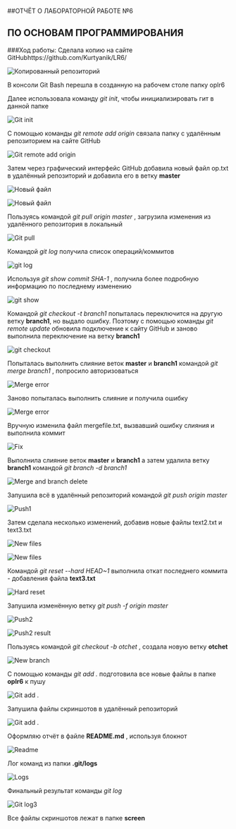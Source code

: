 ﻿##ОТЧЁТ О ЛАБОРАТОРНОЙ РАБОТЕ №6 
## ПО ОСНОВАМ ПРОГРАММИРОВАНИЯ



###Ход работы:
Cделала копию на сайте GitHubhttps://github.com/Kurtyanik/LR6/

![Копированный репозиторий](screen/2.png)

В консоли Git Bash перешла в созданную на рабочем столе папку oplr6

Далее использовала команду _git init_, чтобы инициализировать гит в данной папке

![Git init](screen/5.png)

С помощью команды _git remote add origin_ связала папку с удалённым репозиторием на сайте GitHub

![Git remote add origin](screen/6.png)

Затем через графический интерфейс GitHub добавила новый файл op.txt в удалённый репозиторий и добавила его в ветку __master__

![Новый файл](screen/3.png)

![Новый файл](screen/4.png)

Пользуясь командой _git pull origin master_ , загрузила изменения из удалённого репозитория в локальный

![Git pull](screen/7.png)

Командой _git log_ получила список операций/коммитов

![git log](screen/8.png)

Используя _git show *commit SHA-1*_ , получила более подробную информацию по последнему изменению

![git show](screen/9.png)

Командой _git checkout -t branch1_ попыталась переключится на другую ветку **branch1**, но выдало ошибку. Поэтому с помощью команды _git remote update_ обновила подключение к сайту GitHub и заново выполнила переключение на ветку **branch1**

![git checkout](screen/10.png)

Попыталась выполнить слияние веток **master** и **branch1** командой _git merge branch1_ , попросило авторизоваться

![Merge error](screen/11.png)

Заново попыталась выполнить слияние и получила ошибку 

![Merge error](screen/12.png)

Вручную изменила файл mergefile.txt, вызвавший ошибку слияния и выполнила коммит

![Fix](screen/13.png)

Выполнила слияние веток **master** и **branch1** а затем удалила ветку **branch1** командой _git branch -d branch1_

![Merge and branch delete](screen/14.png)

Запушила всё в удалённый репозиторий командой _git push origin master_ 

![Push1](screen/15.png)

Затем сделала несколько изменений, добавив новые файлы text2.txt и text3.txt

![New files](screen/16.png)

![New files](screen/17.png)

Командой _git reset --hard HEAD~1_ выполнила откат последнего коммита - добавления файла **text3.txt**

![Hard reset](screen/18.png)

Запушила изменённую ветку _git push -f origin master_

![Push2](screen/19.png)

![Push2 result](screen/20.png)

Пользуясь командой _git checkout -b otchet_ , создала новую ветку **otchet**

![New branch](screen/21.png)

С помощью команды _git add ._ подготовила все новые файлы в папке **oplr6** к пушу

![Git add .](screen/22.png)

Запушила файлы скриншотов в удалённый репозиторий

![Git add .](screen/23.png)

Оформляю отчёт в файле **README.md** , используя блокнот

![Readme](screen/24.png)



Лог команд из папки **.git/logs**

![Logs](screen/25.png)

Финальный результат команды _git log_

![Git log3](screen/26.png)

Все файлы скриншотов лежат в папке **screen**
